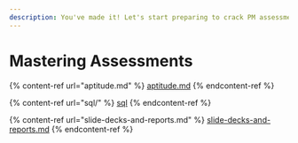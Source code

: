 ```yaml
---
description: You've made it! Let's start preparing to crack PM assessments.
---
```


# Mastering Assessments

{% content-ref url="aptitude.md" %}
[aptitude.md](aptitude.md)
{% endcontent-ref %}

{% content-ref url="sql/" %}
[sql](sql/)
{% endcontent-ref %}

{% content-ref url="slide-decks-and-reports.md" %}
[slide-decks-and-reports.md](slide-decks-and-reports.md)
{% endcontent-ref %}
